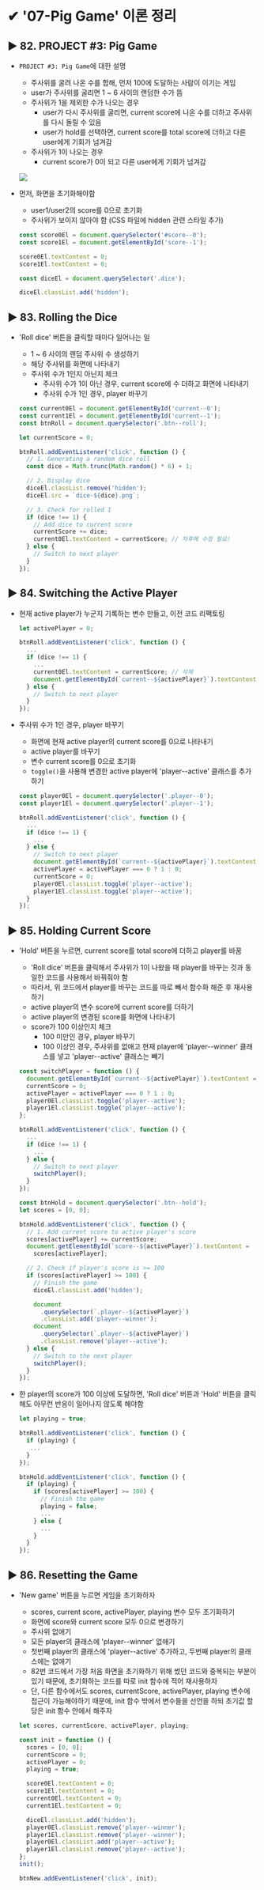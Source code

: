 # ✔ '07-Pig Game' 이론 정리

## ▶ 82. PROJECT #3: Pig Game

- `PROJECT #3: Pig Game`에 대한 설명

  - 주사위를 굴려 나온 수를 합해, 먼저 100에 도달하는 사람이 이기는 게임
  - user가 주사위를 굴리면 1 ~ 6 사이의 랜덤한 수가 뜸
  - 주사위가 1을 제외한 수가 나오는 경우
    - user가 다시 주사위를 굴리면, current score에 나온 수를 더하고 주사위를 다시 돌릴 수 있음
    - user가 hold를 선택하면, current score를 total score에 더하고 다른 user에게 기회가 넘겨감
  - 주사위가 1이 나오는 경우
    - current score가 0이 되고 다른 user에게 기회가 넘겨감

  ![](./pig-game-flowchart.png)

- 먼저, 화면을 초기화해야함

  - user1/user2의 score를 0으로 초기화
  - 주사위가 보이지 않아야 함 (CSS 파일에 hidden 관련 스타일 추가)

  ```js
  const score0El = document.querySelector('#score--0');
  const score1El = document.getElementById('score--1');

  score0El.textContent = 0;
  score1El.textContent = 0;
  ```

  ```js
  const diceEl = document.querySelector('.dice');

  diceEl.classList.add('hidden');
  ```

## ▶ 83. Rolling the Dice

- 'Roll dice' 버튼을 클릭할 때마다 일어나는 일

  - 1 ~ 6 사이의 랜덤 주사위 수 생성하기
  - 해당 주사위를 화면에 나타내기
  - 주사위 수가 1인지 아닌지 체크
    - 주사위 수가 1이 아닌 경우, current score에 수 더하고 화면에 나타내기
    - 주사위 수가 1인 경우, player 바꾸기

  ```js
  const current0El = document.getElementById('current--0');
  const current1El = document.getElementById('current--1');
  const btnRoll = document.querySelector('.btn--roll');

  let currentScore = 0;

  btnRoll.addEventListener('click', function () {
    // 1. Generating a random dice roll
    const dice = Math.trunc(Math.random() * 6) + 1;

    // 2. Display dice
    diceEl.classList.remove('hidden');
    diceEl.src = `dice-${dice}.png`;

    // 3. Check for rolled 1
    if (dice !== 1) {
      // Add dice to current score
      currentScore += dice;
      current0El.textContent = currentScore; // 차후에 수정 필요!
    } else {
      // Switch to next player
    }
  });
  ```

## ▶ 84. Switching the Active Player

- 현재 active player가 누군지 기록하는 변수 만들고, 이전 코드 리팩토링

  ```js
  let activePlayer = 0;

  btnRoll.addEventListener('click', function () {
    ...
    if (dice !== 1) {
      ...
      current0El.textContent = currentScore; // 삭제
      document.getElementById(`current--${activePlayer}`).textContent = currentScore;
    } else {
      // Switch to next player
    }
  });
  ```

- 주사위 수가 1인 경우, player 바꾸기

  - 화면에 현재 active player의 current score를 0으로 나타내기
  - active player를 바꾸기
  - 변수 current score를 0으로 초기화
  - `toggle()`을 사용해 변경한 active player에 'player--active' 클래스를 추가하기

  ```js
  const player0El = document.querySelector('.player--0');
  const player1El = document.querySelector('.player--1');

  btnRoll.addEventListener('click', function () {
    ...
    if (dice !== 1) {
      ...
    } else {
      // Switch to next player
      document.getElementById(`current--${activePlayer}`).textContent = 0;
      activePlayer = activePlayer === 0 ? 1 : 0;
      currentScore = 0;
      player0El.classList.toggle('player--active');
      player1El.classList.toggle('player--active');
    }
  });
  ```

## ▶ 85. Holding Current Score

- 'Hold' 버튼을 누르면, current score를 total score에 더하고 player를 바꿈

  - 'Roll dice' 버튼을 클릭해서 주사위가 1이 나왔을 때 player를 바꾸는 것과 동일한 코드를 사용해서 바꿔줘야 함
  - 따라서, 위 코드에서 player를 바꾸는 코드를 따로 빼서 함수화 해준 후 재사용하기
  - active player의 변수 score에 current score를 더하기
  - active player의 변경된 score를 화면에 나타내기
  - score가 100 이상인지 체크
    - 100 미만인 경우, player 바꾸기
    - 100 이상인 경우, 주사위를 없애고 현재 player에 'player--winner' 클래스를 넣고 'player--active' 클래스는 빼기

  ```js
  const switchPlayer = function () {
    document.getElementById(`current--${activePlayer}`).textContent = 0;
    currentScore = 0;
    activePlayer = activePlayer === 0 ? 1 : 0;
    player0El.classList.toggle('player--active');
    player1El.classList.toggle('player--active');
  };
  ```

  ```js
  btnRoll.addEventListener('click', function () {
    ...
    if (dice !== 1) {
      ...
    } else {
      // Switch to next player
      switchPlayer();
    }
  });
  ```

  ```js
  const btnHold = document.querySelector('.btn--hold');
  let scores = [0, 0];

  btnHold.addEventListener('click', function () {
    // 1. Add current score to active player's score
    scores[activePlayer] += currentScore;
    document.getElementById(`score--${activePlayer}`).textContent =
      scores[activePlayer];

    // 2. Check if player's score is >= 100
    if (scores[activePlayer] >= 100) {
      // Finish the game
      diceEl.classList.add('hidden');

      document
        .querySelector(`.player--${activePlayer}`)
        .classList.add('player--winner');
      document
        .querySelector(`.player--${activePlayer}`)
        .classList.remove('player--active');
    } else {
      // Switch to the next player
      switchPlayer();
    }
  });
  ```

- 한 player의 score가 100 이상에 도달하면, 'Roll dice' 버튼과 'Hold' 버튼을 클릭해도 아무런 반응이 일어나지 않도록 해야함

  ```js
  let playing = true;

  btnRoll.addEventListener('click', function () {
    if (playing) {
     ...
    }
  });

  btnHold.addEventListener('click', function () {
    if (playing) {
      if (scores[activePlayer] >= 100) {
        // Finish the game
        playing = false;
        ...
      } else {
        ...
      }
    }
  });
  ```

## ▶ 86. Resetting the Game

- 'New game' 버튼을 누르면 게임을 초기화하자

  - scores, current score, activePlayer, playing 변수 모두 초기화하기
  - 화면에 score와 current score 모두 0으로 변경하기
  - 주사위 없애기
  - 모든 player의 클래스에 'player--winner' 없애기
  - 첫번째 player의 클래스에 'player--active' 추가하고, 두번째 player의 클래스에는 없애기
  - 82번 코드에서 가장 처음 화면을 초기화하기 위해 썼던 코드와 중복되는 부분이 있기 때문에, 초기화하는 코드를 따로 init 함수에 적어 재사용하자
  - 단, 다른 함수에서도 scores, currentScore, activePlayer, playing 변수에 접근이 가능해야하기 때문에, init 함수 밖에서 변수들을 선언을 하되 초기값 할당은 init 함수 안에서 해주자

  ```js
  let scores, currentScore, activePlayer, playing;

  const init = function () {
    scores = [0, 0];
    currentScore = 0;
    activePlayer = 0;
    playing = true;

    score0El.textContent = 0;
    score1El.textContent = 0;
    current0El.textContent = 0;
    current1El.textContent = 0;

    diceEl.classList.add('hidden');
    player0El.classList.remove('player--winner');
    player1El.classList.remove('player--winner');
    player0El.classList.add('player--active');
    player1El.classList.remove('player--active');
  };
  init();

  btnNew.addEventListener('click', init);
  ```
